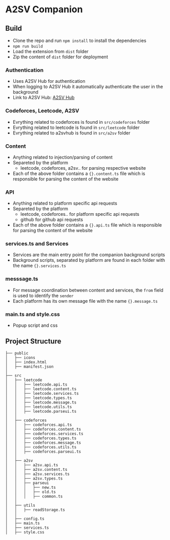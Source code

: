 # A2SV Companion

## Build

- Clone the repo and run `npm install` to install the dependencies
- `npm run build`
- Load the extension from `dist` folder
- Zip the content of `dist` folder for deployment

### Authentication

- Uses A2SV Hub for authentication
- When logging to A2SV Hub it automatically authenticate the user in the background
- Link to A2SV Hub: [A2SV Hub](https://hub.a2sv.org/)

### Codeforces, Leetcode, A2SV

- Evrything related to codeforces is found in `src/codeforces` folder
- Evrything related to leetcode is found in `src/leetcode` folder
- Evrything related to a2svhub is found in `src/a2sv` folder

### Content

- Anything related to injection/parsing of content
- Separeted by the platform
  - leetcode, codeforces, a2sv.. for parsing respective website
- Each of the above folder contains a `{}.content.ts` file which is responsible for parsing the content of the website

### API

- Anything related to platform specific api requests
- Separeted by the platform
  - leetcode, codeforces.. for platform specific api requests
  - github for github api requests
- Each of the above folder contains a `{}.api.ts` file which is responsible for parsing the content of the website

### services.ts and Services

- Services are the main entry point for the companion background scripts
- Background scripts, separated by platform are found in each folder with the name `{}.services.ts`

### messsage.ts

- For message coordination between content and services, the `from` field is used to identify the `sender`
- Each platform has its own message file with the name `{}.message.ts`

### main.ts and style.css

- Popup script and css

## Project Structure

```
├── public
│   ├── icons
│   ├── index.html
│   ├── manifest.json
│
├── src
│   ├── leetcode
│   │   ├── leetcode.api.ts
│   │   ├── leetcode.content.ts
│   │   ├── leetcode.services.ts
│   │   ├── leetcode.types.ts
│   │   ├── leetcode.message.ts
│   │   ├── leetcode.utils.ts
│   │   ├── leetcode.parseui.ts
│   │
│   ├── codeforces
│   │   ├── codeforces.api.ts
│   │   ├── codeforces.content.ts
│   │   ├── codeforces.services.ts
│   │   ├── codeforces.types.ts
│   │   ├── codeforces.message.ts
│   │   ├── codeforces.utils.ts
│   │   ├── codeforces.parseui.ts
│   │
│   ├── a2sv
│   │   ├── a2sv.api.ts
│   │   ├── a2sv.content.ts
│   │   ├── a2sv.services.ts
│   │   ├── a2sv.types.ts
│   │   ├── parseui
│   │   │   ├── new.ts
│   │   │   ├── old.ts
│   │   │   ├── common.ts
│   │
│   ├── utils
│   │   ├── readStorage.ts
│   │
│   ├── config.ts
│   ├── main.ts
│   ├── services.ts
│   ├── style.css
```
